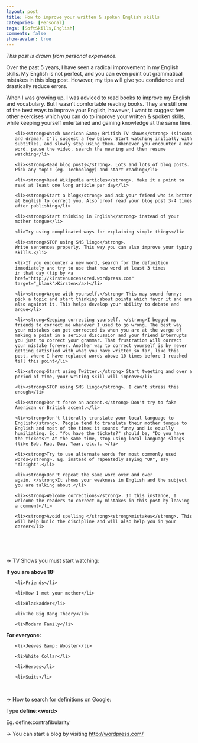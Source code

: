 ```yaml
---
layout: post
title: How to improve your written & spoken English skills
categories: [Personal]
tags: [SoftSkills,English]
comments: false
show-avatar: true
---
```


<em>This post is drawn from personal experience.</em>

Over the past 5 years, I have seen a radical improvement in my English skills. My English is not perfect, and you can even point out grammatical mistakes in this blog post. However, my tips will give you confidence and drastically reduce errors. 

When I was growing up, I was adviced to read books to improve my English and vocabulary. But I wasn't comfortable reading books. They are still one of the best ways to improve your English, however, I want to suggest few other exercises which you can do to improve your written &amp; spoken skills, while keeping yourself entertained and gaining knowledge at the same time.

<ul>

	<li><strong>Watch American &amp; British TV shows</strong> (sitcoms and drama). I'll suggest a few below. Start watching initially with subtitles, and slowly stop using them. Whenever you encounter a new word, pause the video, search the meaning and then resume watching</li>

	<li><strong>Read blog posts</strong>. Lots and lots of blog posts. Pick any topic (eg. Technology) and start reading</li>

	<li><strong>Read Wikipedia articles</strong>. Make it a point to read at least one long article per day</li>

	<li><strong>Start a blog</strong> and ask your friend who is better at English to correct you. Also proof read your blog post 3-4 times after publishing</li>

	<li><strong>Start thinking in English</strong> instead of your mother tongue</li>

	<li>Try using complicated ways for explaining simple things</li>

	<li><strong>STOP using SMS lingo</strong>. Write sentences properly. This way you can also improve your typing skills.</li>

	<li>If you encounter a new word, search for the definition immediately and try to use that new word at least 3 times in that day (tip by <a href="http://kirstenuncensored.wordpress.com" target="_blank">Kirsten</a>)</li>

	<li><strong>Argue with yourself.</strong> This may sound funny; pick a topic and start thinking about points which favor it and are also against it. This helps develop your ability to debate and argue</li>

	<li><strong>Keeping correcting yourself. </strong>I begged my friends to correct me whenever I used to go wrong. The best way your mistakes can get corrected is when you are at the verge of making a point in a serious discussion and your friend interrupts you just to correct your grammar. That frustration will correct your mistake forever. Another way to correct yourself is by never getting satisfied with what you have written so far, like this post, where I have replaced words above 10 times before I reached till this point</li>

	<li><strong>Start using Twitter.</strong> Start tweeting and over a period of time, your writing skill will improve</li>

	<li><strong>STOP using SMS lingo</strong>. I can't stress this enough</li>

	<li><strong>Don't force an accent.</strong> Don't try to fake American or British accent.</li>

	<li><strong>Don't literally translate your local language to English</strong>. People tend to translate their mother tongue to English and most of the times it sounds funny and is equally humiliating. Eg. "You have the tickets?" should be, "Do you have the tickets?" At the same time, stop using local language slangs (like Bob, Raa, Daa, Yaar, etc.). </li>

	<li><strong>Try to use alternate words for most commonly used words</strong>. Eg. instead of repeatedly saying "OK", say "Alright".</li>

	<li><strong>Don't repeat the same word over and over again. </strong>It shows your weakness in English and the subject you are talking about.</li>

	<li><strong>Welcome corrections</strong>. In this instance, I welcome the readers to correct my mistakes in this post by leaving a comment</li>

	<li><strong>Avoid spelling </strong><strong>mistakes</strong>. This will help build the discipline and will also help you in your career</li>

</ul>

&nbsp;



&nbsp;



-&gt; TV Shows you must start watching:



<strong>If you are above 18:</strong>

<ul>

	<li>Friends</li>

	<li>How I met your mother</li>

	<li>Blackadder</li>

	<li>The Big Bang Theory</li>

	<li>Modern Family</li>

</ul>

<strong>For everyone:</strong>

<ul>

	<li>Jeeves &amp; Wooster</li>

	<li>White Collar</li>

	<li>Heroes</li>

	<li>Suits</li>

</ul>

&nbsp;



-&gt; How to search for definitions on Google:

Type <strong>define:&lt;word&gt;</strong>

Eg. define:contrafibularity



-&gt; You can start a blog by visiting <a href="http://wordpress.com/" target="_blank">http://wordpress.com/</a>
